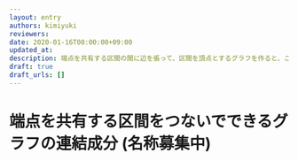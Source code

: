 ```yaml
---
layout: entry
authors: kimiyuki
reviewers:
date: 2020-01-16T00:00:00+09:00
updated_at:
description: 端点を共有する区間の間に辺を張って、区間を頂点とするグラフを作ると、これはよい性質を持つことがある。
draft: true
draft_urls: []
---
```


# 端点を共有する区間をつないでできるグラフの連結成分 (名称募集中)
